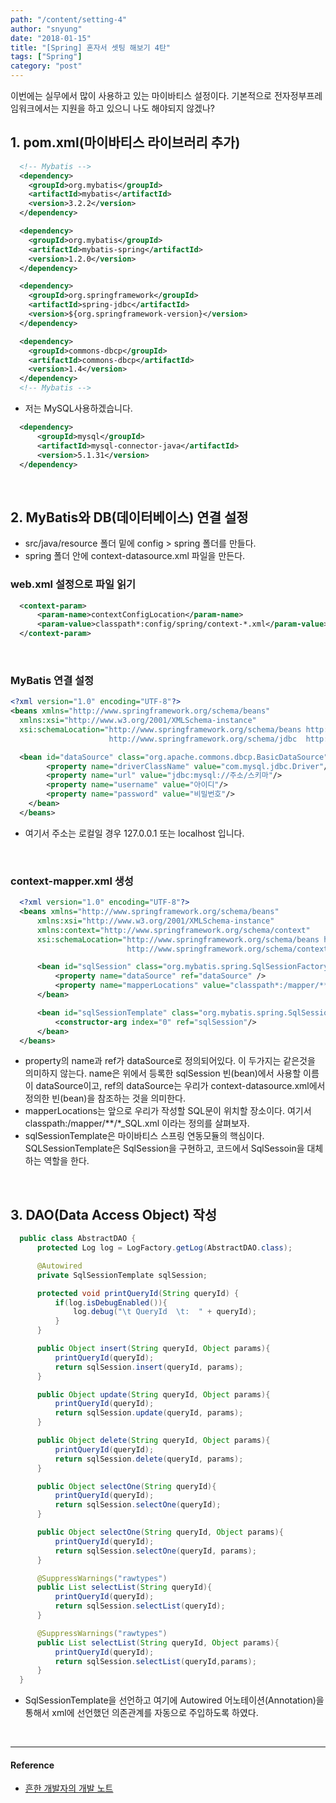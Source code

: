 ```yaml
---
path: "/content/setting-4"
author: "snyung"
date: "2018-01-15"
title: "[Spring] 혼자서 셋팅 해보기 4탄"
tags: ["Spring"]
category: "post"
---
```


이번에는 실무에서 많이 사용하고 있는 마이바티스 설정이다. 기본적으로 전자정부프레임워크에서는 지원을 하고 있으니 나도 해야되지 않겠나?
<br/>

## 1. pom.xml(마이바티스 라이브러리 추가)

```xml
  <!-- Mybatis -->
  <dependency>
    <groupId>org.mybatis</groupId>
    <artifactId>mybatis</artifactId>
    <version>3.2.2</version>
  </dependency>

  <dependency>
    <groupId>org.mybatis</groupId>
    <artifactId>mybatis-spring</artifactId>
    <version>1.2.0</version>
  </dependency>

  <dependency>
    <groupId>org.springframework</groupId>
    <artifactId>spring-jdbc</artifactId>
    <version>${org.springframework-version}</version>
  </dependency>

  <dependency>
    <groupId>commons-dbcp</groupId>
    <artifactId>commons-dbcp</artifactId>
    <version>1.4</version>
  </dependency>
  <!-- Mybatis -->
```

- 저는 MySQL사용하겠습니다.

```xml
  <dependency>
      <groupId>mysql</groupId>
      <artifactId>mysql-connector-java</artifactId>
      <version>5.1.31</version>
  </dependency>
```

<br/>

## 2. MyBatis와 DB(데이터베이스) 연결 설정

- src/java/resource 폴더 밑에 config > spring 폴더를 만들다.
- spring 폴더 안에 context-datasource.xml 파일을 만든다.

### web.xml 설정으로 파일 읽기

```xml
  <context-param>
      <param-name>contextConfigLocation</param-name>
      <param-value>classpath*:config/spring/context-*.xml</param-value>
  </context-param>
```

<br/>

### MyBatis 연결 설정

```xml
<?xml version="1.0" encoding="UTF-8"?>
<beans xmlns="http://www.springframework.org/schema/beans"
  xmlns:xsi="http://www.w3.org/2001/XMLSchema-instance"
  xsi:schemaLocation="http://www.springframework.org/schema/beans http://www.springframework.org/schema/beans/spring-beans-3.0.xsd
                      http://www.springframework.org/schema/jdbc  http://www.springframework.org/schema/jdbc/spring-jdbc-3.0.xsd">

  <bean id="dataSource" class="org.apache.commons.dbcp.BasicDataSource" destroy-method="close">
        <property name="driverClassName" value="com.mysql.jdbc.Driver"/>
        <property name="url" value="jdbc:mysql://주소/스키마"/>
        <property name="username" value="아이디"/>
        <property name="password" value="비밀번호"/>
    </bean>
  </beans>
```

- 여기서 주소는 로컬일 경우 127.0.0.1 또는 localhost 입니다.

<br/>

### context-mapper.xml 생성

```xml
  <?xml version="1.0" encoding="UTF-8"?>
  <beans xmlns="http://www.springframework.org/schema/beans"
      xmlns:xsi="http://www.w3.org/2001/XMLSchema-instance"
      xmlns:context="http://www.springframework.org/schema/context"
      xsi:schemaLocation="http://www.springframework.org/schema/beans http://www.springframework.org/schema/beans/spring-beans.xsd
                          http://www.springframework.org/schema/context http://www.springframework.org/schema/context/spring-context.xsd">

      <bean id="sqlSession" class="org.mybatis.spring.SqlSessionFactoryBean">
          <property name="dataSource" ref="dataSource" />
          <property name="mapperLocations" value="classpath*:/mapper/**/*_SQL.xml" />
      </bean>

      <bean id="sqlSessionTemplate" class="org.mybatis.spring.SqlSessionTemplate">
          <constructor-arg index="0" ref="sqlSession"/>
      </bean>
  </beans>
```

- property의 name과 ref가 dataSource로 정의되어있다. 이 두가지는 같은것을 의미하지 않는다. name은 위에서 등록한 sqlSession 빈(bean)에서 사용할 이름이 dataSource이고, ref의 dataSource는 우리가 context-datasource.xml에서 정의한 빈(bean)을 참조하는 것을 의미한다.
- mapperLocations는 앞으로 우리가 작성할 SQL문이 위치할 장소이다. 여기서 classpath:/mapper/\*\*/\*\_SQL.xml 이라는 정의를 살펴보자.
- sqlSessionTemplate은 마이바티스 스프링 연동모듈의 핵심이다. SQLSessionTemplate은 SqlSession을 구현하고, 코드에서 SqlSessoin을 대체하는 역할을 한다.

<br/>

## 3. DAO(Data Access Object) 작성

```java
  public class AbstractDAO {
      protected Log log = LogFactory.getLog(AbstractDAO.class);

      @Autowired
      private SqlSessionTemplate sqlSession;

      protected void printQueryId(String queryId) {
          if(log.isDebugEnabled()){
              log.debug("\t QueryId  \t:  " + queryId);
          }
      }

      public Object insert(String queryId, Object params){
          printQueryId(queryId);
          return sqlSession.insert(queryId, params);
      }

      public Object update(String queryId, Object params){
          printQueryId(queryId);
          return sqlSession.update(queryId, params);
      }

      public Object delete(String queryId, Object params){
          printQueryId(queryId);
          return sqlSession.delete(queryId, params);
      }

      public Object selectOne(String queryId){
          printQueryId(queryId);
          return sqlSession.selectOne(queryId);
      }

      public Object selectOne(String queryId, Object params){
          printQueryId(queryId);
          return sqlSession.selectOne(queryId, params);
      }

      @SuppressWarnings("rawtypes")
      public List selectList(String queryId){
          printQueryId(queryId);
          return sqlSession.selectList(queryId);
      }

      @SuppressWarnings("rawtypes")
      public List selectList(String queryId, Object params){
          printQueryId(queryId);
          return sqlSession.selectList(queryId,params);
      }
  }
```

- SqlSessionTemplate을 선언하고 여기에 Autowired 어노테이션(Annotation)을 통해서 xml에 선언했던 의존관계를 자동으로 주입하도록 하였다.

<br/>

---

#### Reference

- [흔한 개발자의  개발 노트](http://addio3305.tistory.com/43?category=772645)
